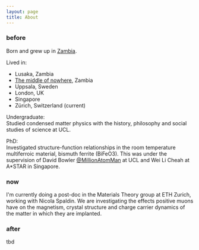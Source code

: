 ```yaml
---
layout: page
title: About
---
```



### before

Born and grew up in [Zambia](http://www.bbc.com/news/world-africa-14112449).

Lived in:

* Lusaka, Zambia
* [The middle of nowhere](https://www.google.com/maps/place/13%C2%B038'11.5%22S+29%C2%B036'16.7%22E/@-13.6365178,29.6032868,427m/data=!3m2!1e3!4b1!4m5!3m4!1s0x0:0x0!8m2!3d-13.636521!4d29.604646), Zambia
* Uppsala, Sweden
* London, UK
* Singapore
* Zürich, Switzerland (current)


Undergraduate:    
Studied condensed matter physics with the history, philosophy and social studies of science at UCL.

PhD:    
Investigated structure-function relationships in the room temperature multiferroic material, bismuth ferrite (BiFeO3). This was under the supervision of David Bowler [@MillionAtomMan](https://twitter.com/MillionAtomMan) at UCL and Wei Li Cheah at A*STAR in Singapore.

### now

I'm currently doing a post-doc in the Materials Theory group at ETH Zurich, working with Nicola Spaldin. We are investigating the effects positive muons have on the magnetism, crystal structure and charge carrier dynamics of the matter in which they are implanted.

### after

tbd
